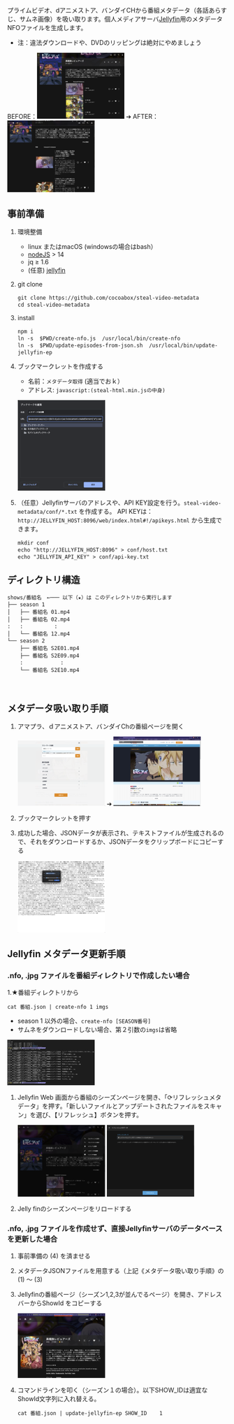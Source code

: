 プライムビデオ、dアニメストア、バンダイCHから番組メタデータ（各話あらすじ、サムネ画像）を吸い取ります。個人メディアサーバ[Jellyfin](https://jellyfin.org/)用のメタデータNFOファイルを生成します。

- 注：違法ダウンロードや、DVDのリッピングは絶対にやめましょう

BEFORE：[<img src="images/0.png" alt="drawing" width="200" />](images/0.png) ➔ AFTER： [<img src="images/7.png" alt="drawing" width="200" />](images/7.png)


## 事前準備

1. 環境整備

    - linux またはmacOS (windowsの場合はbash）
    - [nodeJS](https://nodejs.org/) > 14
    - jq ≥ 1.6
    - (任意) [jellyfin](https://jellyfin.org/)
    
1. git clone

	```
	git clone https://github.com/cocoabox/steal-video-metadata
	cd steal-video-metadata
	```

1. install

	```
	npm i
	ln -s  $PWD/create-nfo.js  /usr/local/bin/create-nfo
	ln -s  $PWD/update-episodes-from-json.sh  /usr/local/bin/update-jellyfin-ep
	```

2. ブックマークレットを作成する
    - 名前：`メタデータ取得` (適当でおｋ）
    - アドレス: `javascript:(steal-html.min.jsの中身)`

	[<img src="images/bookmarklet.png" alt="drawing" width="200" />](images/bookmarklet.png)
	
3. （任意）Jellyfinサーバのアドレスや、API KEY設定を行う。`steal-video-metadata/conf/*.txt` を作成する。 API KEYは：`http://JELLYFIN_HOST:8096/web/index.html#!/apikeys.html` から生成できます。
	
	```
	mkdir conf
	echo "http://JELLYFIN_HOST:8096" > conf/host.txt
	echo "JELLYFIN_API_KEY" > conf/api-key.txt
	```	

## ディレクトリ構造

```
shows/番組名　←─── 以下（★）は このディレクトリから実行します
├── season 1
│   ├── 番組名 01.mp4
│   ├── 番組名 02.mp4 
:   :          :
│   └── 番組名 12.mp4
└── season 2
    ├── 番組名 S2E01.mp4
    ├── 番組名 S2E09.mp4
    :            :
    └── 番組名 S2E10.mp4
```
　

## メタデータ吸い取り手順

1. アマプラ、ｄアニメストア、バンダイChの番組ページを開く

	[<img src="images/1.png" alt="drawing" width="200" />](images/1.png) ➔
	[<img src="images/2.png" alt="drawing" width="200" />](images/2.png)
	
1. ブックマークレットを押す

1. 成功した場合、JSONデータが表示され、テキストファイルが生成されるので、それをダウンロードするか、JSONデータをクリップボードにコピーする

	[<img src="images/3.png" alt="drawing" width="200" />](images/3.png)

## Jellyfin メタデータ更新手順

### .nfo, .jpg ファイルを番組ディレクトリで作成したい場合

1.★番組ディレクトリから

  ```
  cat 番組.json | create-nfo 1 imgs
  ```
    
  - season 1 以外の場合、`create-nfo [SEASON番号]`
  - サムネをダウンロードしない場合、第２引数の`imgs`は省略
      
  [<img src="images/4.png" alt="drawing" width="200" />](images/4.png)

1. Jellyfin Web 画面から番組のシーズンページを開き、「⟳リフレッシュメタデータ」を押す。「新しいファイルとアップデートされたファイルをスキャン」を選び、【リフレッシュ】ボタンを押す。

  	[<img src="images/5.png" alt="drawing" width="200" />](images/5.png)
  	[<img src="images/6.png" alt="drawing" width="200" />](images/6.png)

1. Jelly finのシーズンページをリロードする

### .nfo, .jpg ファイルを作成せず、直接Jellyfinサーバのデータベースを更新した場合

1. 事前準備の (4) を済ませる

1. メタデータJSONファイルを用意する（上記《メタデータ吸い取り手順》の (1) 〜 (3)

1. Jellyfinの番組ページ（シーズン1,2,3が並んでるページ）を開き、アドレスバーからShowId をコピーする

	[<img src="images/show-id.png" alt="drawing" width="200" />](images/show-id.png)
	
1. コマンドラインを叩く（シーズン１の場合）。以下SHOW_IDは適宜なShowId文字列に入れ替える。

	```
	cat 番組.json | update-jellyfin-ep SHOW_ID    1     
	```
